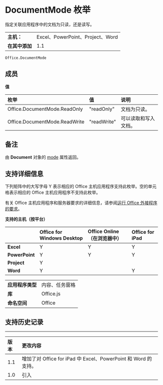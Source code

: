 
# DocumentMode 枚举
指定关联应用程序中的文档为只读，还是读写。 

|||
|:-----|:-----|
|**主机：**|Excel、PowerPoint、Project、Word|
|**在其中添加**|1.1|

```
Office.DocumentMode
```


## 成员


**值**


|**枚举**|**值**|**说明**|
|:-----|:-----|:-----|
|Office.DocumentMode.ReadOnly|"readOnly"|文档为只读。|
|Office.DocumentMode.ReadWrite|"readWrite"|可以读取和写入文档。|

## 备注

由 **Document** 对象的 [mode](../../reference/shared/document.md) 属性返回。


## 支持详细信息


下列矩阵中的大写字母 Y 表示相应的 Office 主机应用程序支持此枚举。空的单元格表示相应的 Office 主机应用程序不支持此枚举。

有关 Office 主机应用程序和服务器要求的详细信息，请参阅[运行 Office 外接程序的要求](../../docs/overview/requirements-for-running-office-add-ins.md)。


**支持的主机（按平台）**


||**Office for Windows Desktop**|**Office Online（在浏览器中）**|**Office for iPad**|
|:-----|:-----|:-----|:-----|
|**Excel**|Y|Y|Y|
|**PowerPoint**|Y|Y|Y|
|**Project**|Y|||
|**Word**|Y||Y|

|||
|:-----|:-----|
|**应用程序类型**|内容、任务窗格|
|**库**|Office.js|
|**命名空间**|Office|

## 支持历史记录



****


|**版本**|**更改内容**|
|:-----|:-----|
|1.1|增加了对 Office for iPad 中 Excel、PowerPoint 和 Word 的支持。|
|1.0|引入|
